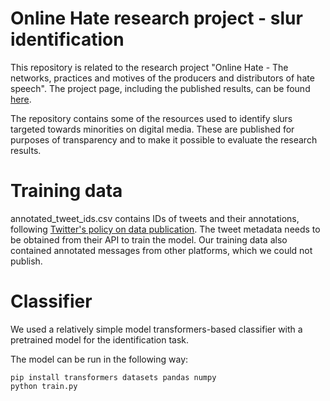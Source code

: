 # Online Hate research project - slur identification

This repository is related to the research project "Online Hate - The networks, practices and motives of the producers and distributors of hate speech". The project page, including the published results, can be found [here](https://julkaisut.valtioneuvosto.fi/handle/10024/164244).

The repository contains some of the resources used to identify slurs targeted towards minorities on digital media. These are published for purposes of transparency and to make it possible to evaluate the research results.

# Training data

annotated_tweet_ids.csv contains IDs of tweets and their annotations, following [Twitter's policy on data publication](https://developer.twitter.com/en/developer-terms/more-on-restricted-use-cases). The tweet metadata needs to be obtained from their API to train the model. Our training data also contained annotated messages from other platforms, which we could not publish.

# Classifier

We used a relatively simple model transformers-based classifier with a pretrained model for the identification task.

The model can be run in the following way:

```
pip install transformers datasets pandas numpy
python train.py
``` 
